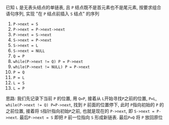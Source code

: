 已知 `L` 是无表头结点的单链表, 且 `P` 结点既不是首元素也不是尾元素, 按要求组合语句序列, 实现 "在 `P` 结点前插入 `S` 结点" 的序列

1. `P->next = S`
2. `P->next = P->next->next`
3. `P->next = S->next`
4. `S->next = P->next`
5. `S->next = L`
6. `S->next = NULL`
7. `Q = P`
8. `while(P->next != Q) P = P->next`
9. `while(P->next != NULL) P = P->next`
10. `P = Q`
11. `P = L`
12. `L = S`
13. `L = P`

思路: 我们先记录下当前 `P` 的位置, 用 `Q=P`, 接着从 `L`开始寻找`P`之前的位置, `P=L`, `while(P->next != Q) P=P->next`, 找到 `P` 前面的位置停下, 此时 `P`指向初始的 `P` 的之前位置, 接着将 `S`指针指向初始`P`之前, 也就是现在的 `P->next`, 即 `S->next = P->next`. 最后`P->next = S` 即把 `P` 前一位指向 `S` 形成新链表. 最后`P=Q` 将 `P` 放回原位